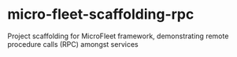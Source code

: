# micro-fleet-scaffolding-rpc
Project scaffolding for MicroFleet framework, demonstrating remote procedure calls (RPC) amongst services
